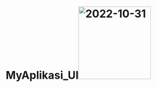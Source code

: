# MyAplikasi_UI<img width="190" alt="2022-10-31" src="https://user-images.githubusercontent.com/92660879/198912690-fb26f2bf-07a4-4fa2-8f20-23c81e4e793e.png">
